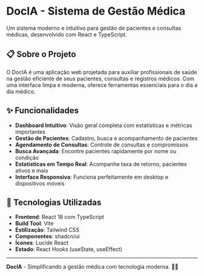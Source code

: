 # DocIA - Sistema de Gestão Médica

Um sistema moderno e intuitivo para gestão de pacientes e consultas médicas, desenvolvido com React e TypeScript.

## 📋 Sobre o Projeto

O DocIA é uma aplicação web projetada para auxiliar profissionais de saúde na gestão eficiente de seus pacientes, consultas e registros médicos. Com uma interface limpa e moderna, oferece ferramentas essenciais para o dia a dia médico.

## ✨ Funcionalidades

- **Dashboard Intuitivo**: Visão geral completa com estatísticas e métricas importantes
- **Gestão de Pacientes**: Cadastro, busca e acompanhamento de pacientes
- **Agendamento de Consultas**: Controle de consultas e compromissos
- **Busca Avançada**: Encontre pacientes rapidamente por nome ou condição
- **Estatísticas em Tempo Real**: Acompanhe taxa de retorno, pacientes ativos e mais
- **Interface Responsiva**: Funciona perfeitamente em desktop e dispositivos móveis

## 🚀 Tecnologias Utilizadas

- **Frontend**: React 18 com TypeScript
- **Build Tool**: Vite
- **Estilização**: Tailwind CSS
- **Componentes**: shadcn/ui
- **Ícones**: Lucide React
- **Estado**: React Hooks (useState, useEffect)

---

**DocIA** - Simplificando a gestão médica com tecnologia moderna. 🏥✨
